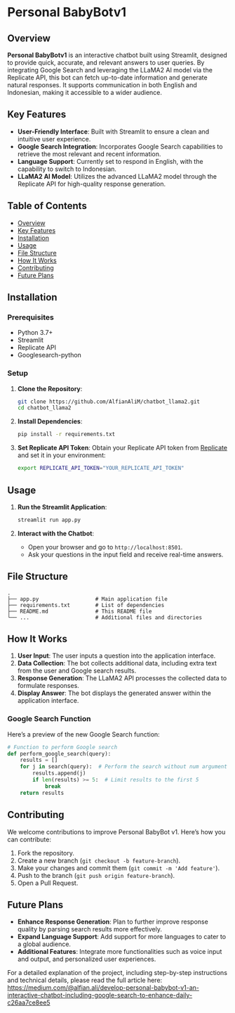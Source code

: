# Personal BabyBotv1

## Overview
**Personal BabyBotv1** is an interactive chatbot built using Streamlit, designed to provide quick, accurate, and relevant answers to user queries. By integrating Google Search and leveraging the LLaMA2 AI model via the Replicate API, this bot can fetch up-to-date information and generate natural responses. It supports communication in both English and Indonesian, making it accessible to a wider audience.

## Key Features
- **User-Friendly Interface**: Built with Streamlit to ensure a clean and intuitive user experience.
- **Google Search Integration**: Incorporates Google Search capabilities to retrieve the most relevant and recent information.
- **Language Support**: Currently set to respond in English, with the capability to switch to Indonesian.
- **LLaMA2 AI Model**: Utilizes the advanced LLaMA2 model through the Replicate API for high-quality response generation.

## Table of Contents
- [Overview](#overview)
- [Key Features](#key-features)
- [Installation](#installation)
- [Usage](#usage)
- [File Structure](#file-structure)
- [How It Works](#how-it-works)
- [Contributing](#contributing)
- [Future Plans](#future-plans)

## Installation

### Prerequisites
- Python 3.7+
- Streamlit
- Replicate API
- Googlesearch-python

### Setup
1. **Clone the Repository**:
    ```bash
    git clone https://github.com/AlfianAliM/chatbot_llama2.git
    cd chatbot_llama2
    ```

2. **Install Dependencies**:
    ```bash
    pip install -r requirements.txt
    ```

3. **Set Replicate API Token**:
    Obtain your Replicate API token from [Replicate](https://replicate.com/account/api-tokens) and set it in your environment:
    ```bash
    export REPLICATE_API_TOKEN="YOUR_REPLICATE_API_TOKEN"
    ```

## Usage
1. **Run the Streamlit Application**:
    ```bash
    streamlit run app.py
    ```

2. **Interact with the Chatbot**:
    - Open your browser and go to `http://localhost:8501`.
    - Ask your questions in the input field and receive real-time answers.

## File Structure
```
.
├── app.py                  # Main application file
├── requirements.txt        # List of dependencies
├── README.md               # This README file
└── ...                     # Additional files and directories
```

## How It Works
1. **User Input**: The user inputs a question into the application interface.
2. **Data Collection**: The bot collects additional data, including extra text from the user and Google search results.
3. **Response Generation**: The LLaMA2 API processes the collected data to formulate responses.
4. **Display Answer**: The bot displays the generated answer within the application interface.

### Google Search Function
Here’s a preview of the new Google Search function:

```python
# Function to perform Google search
def perform_google_search(query):
    results = []
    for j in search(query):  # Perform the search without num argument
        results.append(j)
        if len(results) >= 5:  # Limit results to the first 5
            break
    return results
```

## Contributing
We welcome contributions to improve Personal BabyBot v1. Here’s how you can contribute:
1. Fork the repository.
2. Create a new branch (`git checkout -b feature-branch`).
3. Make your changes and commit them (`git commit -m 'Add feature'`).
4. Push to the branch (`git push origin feature-branch`).
5. Open a Pull Request.

## Future Plans
- **Enhance Response Generation**: Plan to further improve response quality by parsing search results more effectively.
- **Expand Language Support**: Add support for more languages to cater to a global audience.
- **Additional Features**: Integrate more functionalities such as voice input and output, and personalized user experiences.

For a detailed explanation of the project, including step-by-step instructions and technical details, please read the full article here:
https://medium.com/@alfian.ali/develop-personal-babybot-v1-an-interactive-chatbot-including-google-search-to-enhance-daily-c26aa7ce8ee5
